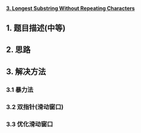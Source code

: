 #### [3. Longest Substring Without Repeating Characters](https://leetcode-cn.com/problems/longest-substring-without-repeating-characters/)

## 1. 题目描述\(中等\)

## 2. 思路

## 3. 解决方法

### 3.1 暴力法



### 3.2 双指针\(滑动窗口\)

### 3.3 优化滑动窗口



